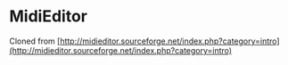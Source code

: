 MidiEditor
===========

Cloned from [http://midieditor.sourceforge.net/index.php?category=intro](http://midieditor.sourceforge.net/index.php?category=intro)
